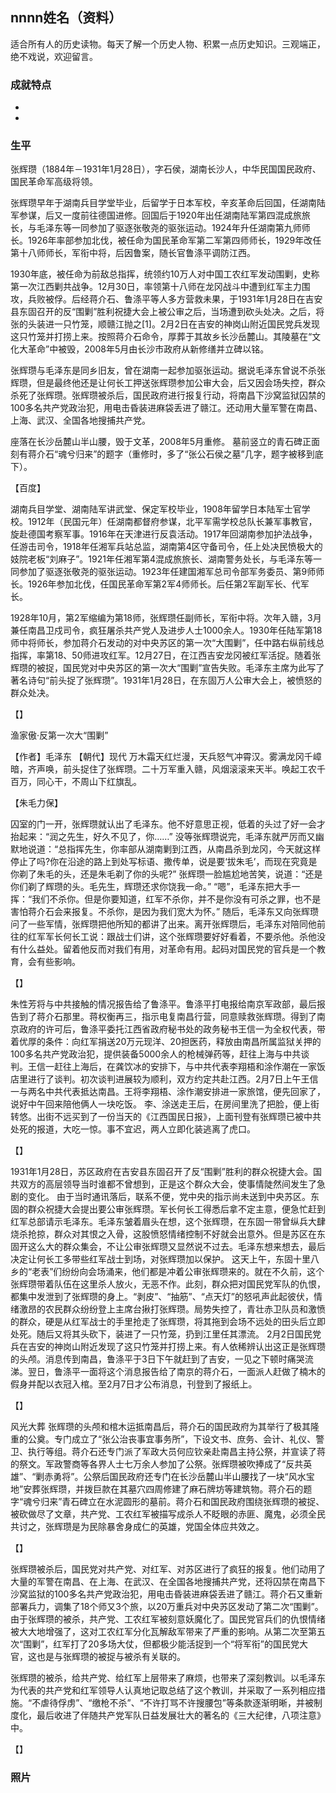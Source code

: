 ## nnnn姓名（资料）

适合所有人的历史读物。每天了解一个历史人物、积累一点历史知识。三观端正，绝不戏说，欢迎留言。  

### 成就特点

- ​
- ​


### 生平

张辉瓒（1884年－1931年1月28日），字石侯，湖南长沙人，中华民国国民政府、国民革命军高级将领。



张辉瓒早年于湖南兵目学堂毕业，后留学于日本军校，辛亥革命后回国，任湖南陆军参谋，后又一度前往德国进修。回国后于1920年出任湖南陆军第四混成旅旅长，与毛泽东等一同参加了驱逐张敬尧的驱张运动。1924年升任湖南第九师师长。1926年率部参加北伐，被任命为国民革命军第二军第四师师长，1929年改任第十八师师长，军衔中将，后因鲁案，随长官鲁涤平调防江西。



1930年底，被任命为前敌总指挥，统领约10万人对中国工农红军发动围剿，史称第一次江西剿共战争。12月30日，率领第十八师在龙冈战斗中遭到红军主力围攻，兵败被俘。后经蒋介石、鲁涤平等人多方营救未果，于1931年1月28日在吉安县东固召开的反“围剿”胜利祝捷大会上被公审之后，当场遭到砍头处决。之后，将张的头装进一只竹笼，顺赣江抛之[1]。2月2日在吉安的神岗山附近国民党兵发现这只竹笼并打捞上来。按照蒋介石命令，厚葬于其故乡长沙岳麓山。其陵墓在“文化大革命”中被毁，2008年5月由长沙市政府从新修缮并立碑以铭。



张辉瓒与毛泽东是同乡旧友，曾在湖南一起参加驱张运动。据说毛泽东曾说不杀张辉瓒，但是最终他还是让何长工押送张辉瓒参加公审大会，后又因会场失控，群众杀死了张辉瓒。张辉瓒被杀后，国民政府进行报复行动，将南昌下沙窝监狱囚禁的100多名共产党政治犯，用电击昏装进麻袋丢进了赣江。还动用大量军警在南昌、上海、武汉、全国各地搜捕共产党。



座落在长沙岳麓山半山腰，毁于文革，2008年5月重修。
墓前竖立的青石碑正面刻有蒋介石“魂兮归来”的题字（重修时，多了“张公石侯之墓”几字，题字被移到底下）。

【百度】

湖南兵目学堂、湖南陆军讲武堂、保定军校毕业，1908年留学日本陆军士官学校。1912年（民国元年）任湖南都督府参谋，北平军需学校总队长兼军事教官，旋赴德国考察军事。1916年在天津进行反袁活动。1917年回湖南参加护法战争，任游击司令，1918年任湘军兵站总监，湖南第4区守备司令，任上处决民愤极大的妓院老板“刘麻子”。1921年任湘军第4混成旅旅长、湖南警务处长，与毛泽东等一同参加了驱逐张敬尧的驱张运动。1923年任建国湘军总司令部军务委员、第9师师长。1926年参加北伐，任国民革命军第2军4师师长。后任第2军副军长、代军长。

1928年10月，第2军缩编为第18师，张辉瓒任副师长，军衔中将。次年入赣，3月兼任南昌卫戍司令，疯狂屠杀共产党人及进步人士1000余人。1930年任陆军第18师中将师长，参加蒋介石发动的对中央苏区的第一次“大围剿”，任中路右纵前线总指挥，率第18、50师进攻红军。12月27日，在江西吉安龙冈被红军活捉。随着张辉瓒的被捉，国民党对中央苏区的第一次大“围剿”宣告失败。毛泽东主席为此写了著名诗句“前头捉了张辉瓒”。1931年1月28日，在东固万人公审大会上，被愤怒的群众处决。

【】

渔家傲·反第一次大“围剿”

【作者】毛泽东 【朝代】现代
万木霜天红烂漫，天兵怒气冲霄汉。雾满龙冈千嶂暗，齐声唤，前头捉住了张辉瓒。二十万军重入赣，风烟滚滚来天半。唤起工农千百万，同心干，不周山下红旗乱。

【朱毛力保】

囚室的门一开，张辉瓒就认出了毛泽东。他不好意思正视，低着的头过了好一会才抬起来：“润之先生，好久不见了，你……”
没等张辉瓒说完，毛泽东就严厉而又幽默地说道：“总指挥先生，你率部从湖南剿到江西，从南昌杀到龙冈，今天就这样停止了吗?你在沿途的路上到处写标语、撒传单，说是要‘拔朱毛’，而现在究竟是你剃了朱毛的头，还是朱毛剃了你的头呢?” 张辉瓒一脸尴尬地苦笑，说道：“还是你们剃了辉瓒的头。毛先生，辉瓒还求你饶我一命。”
“嗯”，毛泽东把大手一挥：“我们不杀你。但是你要知道，红军不杀你，并不是你没有可杀之罪，也不是害怕蒋介石会来报复。不杀你，是因为我们宽大为怀。”
随后，毛泽东又向张辉瓒问了一些军情，张辉瓒把他所知的都讲了出来。离开张辉瓒后，毛泽东对陪同他前往的红军军长何长工说：跟战士们讲，这个张辉瓒要好好看着，不要杀他。杀他没有什么益处。留着他反而对我们有用，对革命有用。起码对国民党的官兵是一个教育，会有些影响。

【】

朱性芳将与中共接触的情况报告给了鲁涤平。鲁涤平打电报给南京军政部，最后报告到了蒋介石那里。蒋权衡再三，指示电复南昌行营，同意赎救张辉瓒。得到了南京政府的许可后，鲁涤平委托江西省政府秘书处的政务秘书王信一为全权代表，带着优厚的条件：向红军捐送20万元现洋、20担医药，释放由南昌所属监狱关押的100多名共产党政治犯，提供装备5000余人的枪械弹药等，赶往上海与中共谈判。王信一赶往上海后，在龚饮冰的安排下，与中共代表李翔梧和涂作潮在一家饭店里进行了谈判。初次谈判进展较为顺利，双方约定共赴江西。2月7日上午王信一与两名中共代表抵达南昌。王将李翔梧、涂作潮安排进一家旅馆，便先回家了，说好中午回来陪他俩人一块吃饭。
李、涂送走王后，在房间里洗了把脸，便上街转悠。出街不远买到了一份当天的《江西国民日报》，上面刊登有张辉瓒已被中共处死的报道，大吃一惊。事不宜迟，两人立即化装逃离了虎口。

【】

1931年1月28日，苏区政府在吉安县东固召开了反“围剿”胜利的群众祝捷大会。国共双方的高层领导当时谁都不曾想到，正是这个群众大会，使事情陡然间发生了急剧的变化。
由于当时通讯落后，联系不便，党中央的指示尚未送到中央苏区。东固的群众祝捷大会提出要公审张辉瓒。军长何长工得悉后拿不定主意，便急忙赶到红军总部请示毛泽东。毛泽东皱着眉头在想，这个张辉瓒，在东固一带曾纵兵大肆烧杀抢掠，群众对其恨之入骨，这股愤怒情绪控制不好就会出意外。但是苏区在东固开这么大的群众集会，不让公审张辉瓒又显然说不过去。毛泽东想来想去，最后决定让何长工多带些红军战士到场，对张辉瓒加以保护。 这天上午，东固十里八乡的“老表”们纷纷向会场涌来，他们都是冲着公审张辉瓒来的。就在不久前，这个张辉瓒带着队伍在这里杀人放火，无恶不作。此刻，群众把对国民党军队的仇恨，都集中发泄到了张辉瓒的身上。“剥皮”、“抽筋”、“点天灯”的怒吼声此起彼伏，情绪激昂的农民群众纷纷登上主席台揪打张辉瓒。局势失控了，青壮赤卫队员和激愤的群众，硬是从红军战士的手里抢走了张辉瓒，将其拖到会场不远处的田头后立即处死。随后又将其头砍下，装进了一只竹笼，扔到江里任其漂流。
2月2日国民党兵在吉安的神岗山附近发现了这只竹笼并打捞上来。有人依稀辨认出这正是张辉瓒的头颅。消息传到南昌，鲁涤平于3日下午就赶到了吉安，一见之下顿时痛哭流涕。翌日，鲁涤平一面将这个消息报告给了南京的蒋介石，一面派人赶做了楠木的假身并配以衣冠入棺。至2月7日才公布消息，刊登到了报纸上。

【】

风光大葬
张辉瓒的头颅和棺木运抵南昌后，蒋介石的国民政府为其举行了极其隆重的公奠。专门成立了“张公治丧事宜事务所”，下设文书、庶务、会计、礼仪、警卫、执行等组。蒋介石还专门派了军政大员何应钦亲赴南昌主持公祭，并宣读了蒋的祭文。军政警商等各界人士七万余人参加了公祭。张辉瓒被吹捧成了“反共英雄”、“剿赤勇将”。公祭后国民政府还专门在长沙岳麓山半山腰找了一块“风水宝地”安葬张辉瓒，并拨巨款在其墓穴四周修建了麻石牌坊等建筑物。蒋介石的题字“魂兮归来”青石碑立在水泥圆形的墓前。蒋介石和国民政府围绕张辉瓒的被捉、被砍做尽了文章，共产党、工农红军被描写成杀人不眨眼的赤匪、魔鬼，必须全民共讨之，张辉瓒是为民除暴舍身成仁的英雄，党国全体应共效之。

【】

张辉瓒被杀后，国民党对共产党、对红军、对苏区进行了疯狂的报复。他们动用了大量的军警在南昌、在上海、在武汉、在全国各地搜捕共产党，还将囚禁在南昌下沙窝监狱的100多名共产党政治犯，用电击昏装进麻袋丢进了赣江。蒋介石又重新部署兵力，调集了18个师又3个旅，以20万重兵对中央苏区发动了第二次“围剿”。由于张辉瓒的被杀，共产党、工农红军被刻意妖魔化了。国民党官兵们的仇恨情绪被大大地增强了，这对工农红军分化瓦解敌军带来了严重的影响。从第二次至第五次“围剿”，红军打了20多场大仗，但都极少能活捉到一个“将军衔”的国民党大官，这也是与张辉瓒的被捉与被杀有关联的。

张辉瓒的被杀，给共产党、给红军上层带来了麻烦，也带来了深刻教训。以毛泽东为代表的共产党和红军领导人认真地记取总结了这个教训，并采取了一系列相应措施。“不虐待俘虏”、“缴枪不杀”、“不许打骂不许搜腰包”等条款逐渐明晰，并被制度化，最后收进了伴随共产党军队日益发展壮大的著名的《三大纪律，八项注意》中。

【】

### 照片

